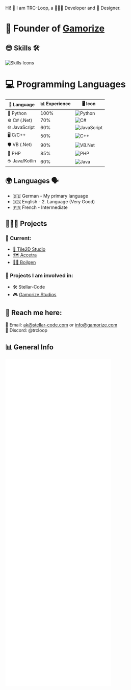 Hi! 👋 I am TRC-Loop, a 👨🏼‍💻 Developer and 🎨 Designer. 

# 🚀 Founder of [Gamorize](https://gamorize.com)

## 😎 Skills 🛠️
![Skills Icons](https://skillicons.dev/icons?i=apple,windows,bash,dotnet,bootstrap,sqlite,flask,qt,cs,css,js,html,php,py,java,go,kotlin,lua,arduino,raspberrypi,codepen,git,github,githubactions,vscode,visualstudio,replit,idea,robloxstudio,md,svg&perline=7&theme=dark)

# 💻 Programming Languages
| 📝 Language   | 📊 Experience | 🖥️ Icon                                                                                      |
|---------------|---------------|---------------------------------------------------------------------------------------------|
| 🐍 Python     | 100%          | ![Python](https://skillicons.dev/icons?i=py&theme=dark)                                     |
| ⚙️ C# (.Net)  | 70%           | ![C#](https://skillicons.dev/icons?i=cs,dotnet&theme=dark)                                 |
| 🌐 JavaScript | 60%           | ![JavaScript](https://skillicons.dev/icons?i=js&theme=dark)                               |
| 🖥️ C/C++      | 50%           | ![C++](https://skillicons.dev/icons?i=cpp,c&theme=dark)                                    |
| 🛡️ VB (.Net)  | 90%           | ![VB.Net](https://skillicons.dev/icons?i=dotnet,vb&theme=dark)                             |
| 🐘 PHP        | 85%           | ![PHP](https://skillicons.dev/icons?i=php&theme=dark)                                      |
| ☕ Java/Kotlin| 60%           | ![Java](https://skillicons.dev/icons?i=java,kotlin&theme=dark)                             |

## 🌍 Languages 🗣️
- 🇩🇪 German - My primary language
- 🇺🇸 English - 2. Language (Very Good)
- 🇫🇷 French - Intermediate

## 👨🏼‍💻 Projects
### 🔨 Current:
- [🧩 Tile2D Studio](https://github.com/Gamorize/Tile2D-Studio)
- [🗺️ Accetra](https://github/Gamorize/accetra)
- [🧑‍🍳 Boilgen ](https://github/TRC-Loop/boilgen)

### 💼 Projects I am involved in:
- 🛠️ Stellar-Code
- 🎮 [Gamorize Studios](https://gamorize.com)

## 📇 Reach me here:
📧 Email: ak@stellar-code.com or info@gamorize.com  
💬 Discord: @trcloop

## 📊 General Info
![📊 Metrics](github-metrics.svg)
